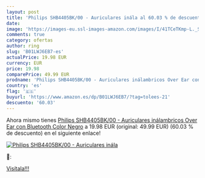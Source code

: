 ```yaml
---
layout: post
title: 'Philips SHB4405BK/00 - Auriculares inála al 60.03 % de descuento'
date: 
image: 'https://images-eu.ssl-images-amazon.com/images/I/41TCeTKmp-L._SL200_.jpg'
comments: true
category: ofertas
author: ring
slug: 'B01LWJ6EB7-es'
actualPrice: 19.98 EUR
currency: EUR
price: 19.98
comparePrice: 49.99 EUR
prodname: 'Philips SHB4405BK/00 - Auriculares inálambricos Over Ear con Bluetooth  Color Negro'
country: 'es'
flag: '🇪🇸'
buyurl: 'https://www.amazon.es/dp/B01LWJ6EB7/?tag=tolees-21'
descuento: '60.03'
---
```


Ahora mismo tienes [Philips SHB4405BK/00 - Auriculares inálambricos Over Ear con Bluetooth  Color Negro](https://www.amazon.es/dp/B01LWJ6EB7/?tag=tolees-21) a 19.98 EUR (original: 49.99 EUR) (60.03 %  de descuento) en el siguiente enlace!

[![Philips SHB4405BK/00 - Auriculares inála](https://images-eu.ssl-images-amazon.com/images/I/41TCeTKmp-L._SL200_.jpg)](https://www.amazon.es/dp/B01LWJ6EB7/?tag=tolees-21)

🔎:


[Visítala!!!](https://www.amazon.es/dp/B01LWJ6EB7/?tag=tolees-21)
